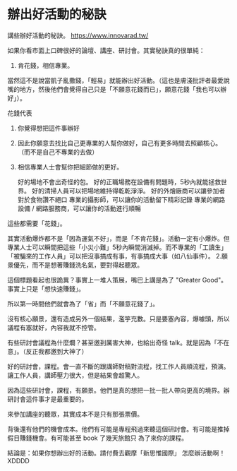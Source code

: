 # 辦出好活動的秘訣

講些辦好活動的秘訣。
https://www.innovarad.tw/

如果你看市面上口碑很好的論壇、講座、研討會。其實秘訣真的很單純：
1. 肯花錢，相信專業。

當然這不是說當凱子亂撒錢，「輕易」就能辦出好活動。（這也是膚淺批評者最愛說嘴的地方，然後他們會覺得自己只是「不願意花錢而已」，願意花錢「我也可以辦好」）。

花錢代表
1) 你覺得想把這件事辦好
2) 因此你願意去找比自己更專業的人幫你做好，自己有更多時間去照顧核心。（而不是自己不專業的去做）
3) 相信專業人士會幫你把細節做的更好。

    好的場地不會出奇怪的包。
    好的正職場務在設備有問題時，5秒內就能拯救世界。
    好的清掃人員可以把場地維持得乾乾淨淨。
    好的外燴廠商可以讓參加者對於食物讚不絕口
    專業的攝影師，可以讓你的活動留下精彩記錄
    專業的網路設備 / 網路服務商，可以讓你的活動進行順暢

這些都需要「花錢」。

其實活動爆炸都不是「因為運氣不好」，而是「不肯花錢」。活動一定有小爆炸。但專業人士可以瞬間把這些「小災小難」5秒內瞬間消滅掉。而不專業的「工讀生」「被騙來的工作人員」可以把沒事搞成有事，有事搞成大事（如八仙事件）。
2.願景優先，而不是想著賺錢洗名氣，要對得起聽眾。

這個標題看起也很詭異？事實上一堆人策展，嘴巴上講是為了 "Greater Good"。事實上只是「想快速賺錢」。

所以第一時間他們就會為了「省」而「不願意花錢了」。

沒有核心願景，還有造成另外一個結果，濫竽充數。只是要塞內容，爆噱頭，所以議程有塞就好，內容我就不控管。

有些研討會議程為什麼爛？甚至邀到厲害大神，也給出奇怪 talk。就是因為「不在意」。（反正我都邀到大神了）

好的研討會，課程。會一直不斷的跟講師對稿對流程，找工作人員順流程，預演。讓工作人員，講師壓力很大，但是結果會超驚人。

因為這些研討會，課程，有願景。他們是真的想把一批一批人帶向更高的境界。辦研討會這件事才是最重要的。

來參加講座的聽眾，其實成本不是只有那張票價。

背後還有他們的機會成本。他們有可能是專程飛過來聽這個研討會。有可能是推掉假日賺錢機會。有可能甚至 book 了幾天旅館只
為了來你的課程。

結論是：如果你想辦出好的活動。請付費去觀摩「新思惟國際」 怎麼辦活動啊！XDDDD
